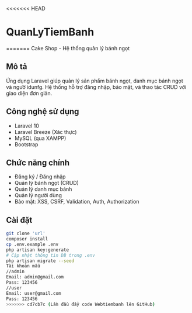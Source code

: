 <<<<<<< HEAD
# QuanLyTiemBanh
=======
 Cake Shop - Hệ thống quản lý bánh ngọt

## Mô tả
Ứng dụng Laravel giúp quản lý sản phẩm bánh ngọt, danh mục bánh ngọt và ngườ idunfg. Hệ thống hỗ trợ đăng nhập, bảo mật, và thao tác CRUD với giao diện đơn giản.

## Công nghệ sử dụng
- Laravel 10
- Laravel Breeze (Xác thực)
- MySQL (qua XAMPP)
- Bootstrap

## Chức năng chính
- Đăng ký / Đăng nhập
- Quản lý bánh ngọt (CRUD)
- Quản lý danh mục bánh
- Quản lý người dùng
- Bảo mật: XSS, CSRF, Validation, Auth, Authorization

## Cài đặt
```bash
git clone 'url'
composer install
cp .env.example .env
php artisan key:generate
# Cập nhật thông tin DB trong .env
php artisan migrate --seed
Tài khoản mẫu
//admin
Email: admin@gmail.com
Pass: 123456
//user
Email: user@gmail.com
Pass: 123456
>>>>>>> cd7cb7c (Lần đầu đẩy code Webtiembanh lên GitHub)
